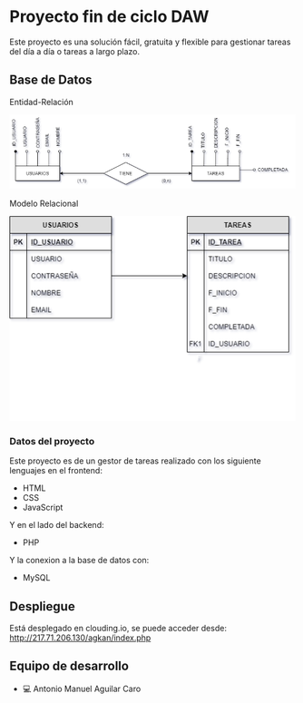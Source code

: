 # Proyecto fin de ciclo DAW
Este proyecto es una solución fácil, gratuita y flexible para gestionar tareas del día a día o tareas a largo plazo.


## Base de Datos

Entidad-Relación 

![](https://github.com/antonio-aguilar/Proyecto-DAW/blob/master/bbdd/Diagrama%20Entidad-Relacion.png)

Modelo Relacional 

![](https://github.com/antonio-aguilar/Proyecto-DAW/blob/master/bbdd/Modelo%20Relacional.png)

### Datos del proyecto

Este proyecto es de un gestor de tareas realizado con los siguiente lenguajes en el frontend:
 - HTML
 - CSS
 - JavaScript

Y en el lado del backend:
 - PHP 

Y la conexion a la base de datos con:
 - MySQL

## Despliegue
Está desplegado en clouding.io, se puede acceder desde:
http://217.71.206.130/agkan/index.php


## Equipo de desarrollo

- :computer: Antonio Manuel Aguilar Caro
